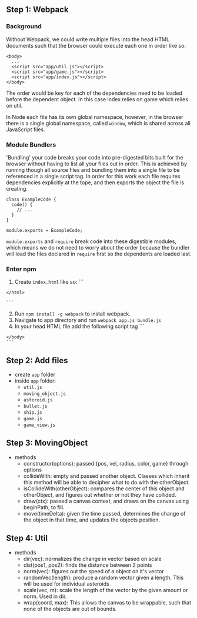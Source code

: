 ## Step 1: Webpack
### Background
Without Webpack, we could write multiple files into the head HTML documents such that the browser could execute each one in order like so:

```
<body>
  ...
  <script src="app/util.js"></script>
  <script src="app/game.js"></script>
  <script src="app/index.js"></script>
</body>

```
The order would be key for each of the dependencies need to be loaded before the dependent object. In this case index relies on game which relies on util.

In Node each file has its own global namespace, however, in the browser there is a single global namespace, called `window`, which is shared across all JavaScript files.

### Module Bundlers
'Bundling' your code breaks your code into pre-digested bits built for the browser without having to list all your files out in order. This is achieved by running though all source files and bundling them into a single file to be referenced in a single script tag. In order for this work each file requires dependencies explicitly at the tope, and then exports the object the file is creating.

```
class ExampleCode {
  code() {
    // ...
  }
}

module.exports = ExampleCode;
```

`module.exports` and `require` break code into these digestible modules, which means we do not need to worry about the order because the bundler will load the files declared in `require` first so the dependents are loaded last.

### Enter npm
  1. Create `index.html` like so:
    ```
    <html>
      <head>
        <meta charset="utf-8">
        <title>Asteroids</title>
      </head>
      <body>
      </body>
    </html>

    ```
  2. Run `npm install -g webpack` to install webpack.
  3. Navigate to app directory and run `webpack app.js bundle.js`
  4. In your head HTML file add the following script tag
    ```
    <body>
      <script src="dist/bundle.js"> </script>
    </body>
    ```

## Step 2: Add files
  * create `app` folder
  * inside `app` folder:
    * `util.js`
    * `moving_object.js`
    * `asteroid.js`
    * `bullet.js`
    * `ship.js`
    * `game.js`
    * `game_view.js`

## Step 3: MovingObject
  * methods
    * constructor(options): passed {pos, vel, radius, color, game} through options
    * collideWith: empty and passed another object. Classes which inherit this method will be able to decipher what to do with the otherObject.
    * isCollideWith(otherObject): compares the center of this object and otherObject, and figures out whether or not they have collided.
    * draw(ctx): passed a canvas context, and draws on the canvas using beginPath, to fill.
    * move(timeDelta): given the time passed, determines the change of the object in that time, and updates the objects position.

## Step 4: Util
  * methods
    * dir(vec): normalizes the change in vector based on scale
    * dist(pos1, pos2): finds the distance between 2 points
    * norm(vec): figures out the speed of a object on it's vector
    * randomVec(length): produce a random vector given a length. This will be used for individual asteroids
    * scale(vec, m): scale the length of the vector by the given amount or norm. Used in dir.
    * wrap(coord, max): This allows the canvas to be wrappable, such that none of the objects are out of bounds. 
